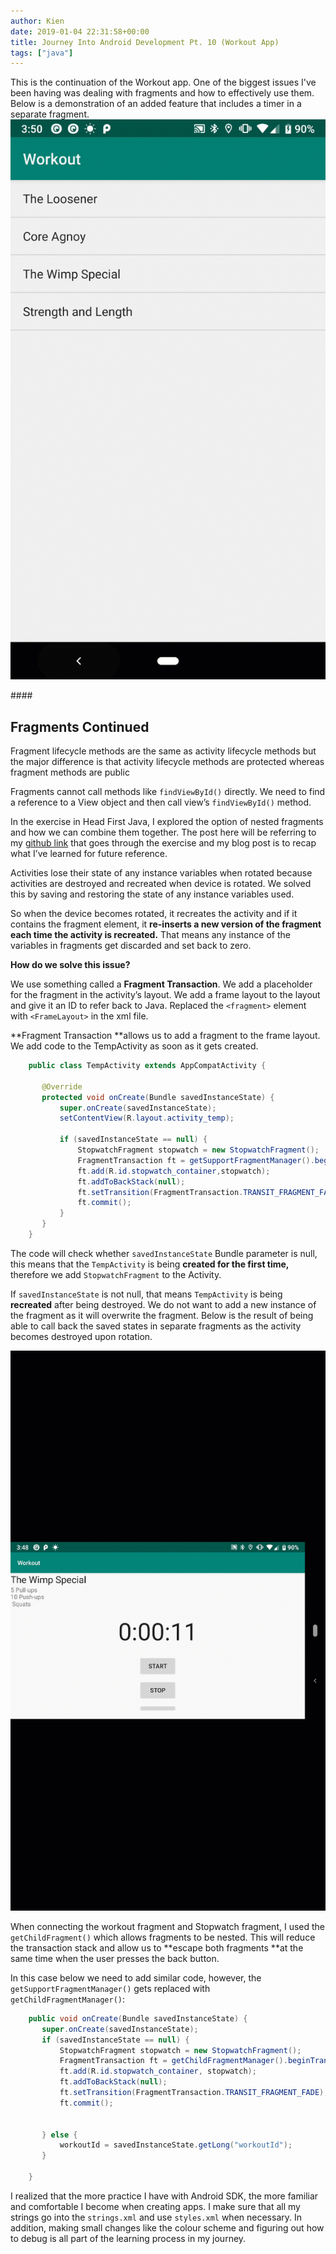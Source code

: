 ```yaml
---
author: Kien
date: 2019-01-04 22:31:58+00:00
title: Journey Into Android Development Pt. 10 (Workout App)
tags: ["java"]
---
```


This is the continuation of the Workout app. One of the biggest issues I've been having was dealing with fragments and how to effectively use them. Below is a demonstration of an added feature that includes a timer in a separate fragment. ![](./stopwatch.gif)

####<h2> Fragments Continued </h2>

Fragment lifecycle methods are the same as activity lifecycle methods but the major difference is that activity lifecycle methods are protected whereas fragment methods are public

Fragments cannot call methods like `findViewById()` directly. We need to find a reference to a View object and then call view’s `findViewById()` method.

In the exercise in Head First Java, I explored the option of nested fragments and how we can combine them together. The post here will be referring to my [github link](https://github.com/kxdang/Android-Development/tree/master/Workout-App) that goes through the exercise and my blog post is to recap what I’ve learned for future reference.

Activities lose their state of any instance variables when rotated because activities are destroyed and recreated when device is rotated. We solved this by saving and restoring the state of any instance variables used.

So when the device becomes rotated, it recreates the activity and if it contains the fragment element, it **re-inserts a new version of the fragment each time the activity is recreated.** That means any instance of the variables in fragments get discarded and set back to zero.

**How do we solve this issue?**

We use something called a **Fragment Transaction**. We add a placeholder for the fragment in the activity’s layout. We add a frame layout to the layout and give it an ID to refer back to Java. Replaced the `<fragment>` element with `<FrameLayout>` in the xml file.

**Fragment Transaction **allows us to add a fragment to the frame layout. We add code to the TempActivity as soon as it gets created.

```java
    public class TempActivity extends AppCompatActivity {

       @Override
       protected void onCreate(Bundle savedInstanceState) {
           super.onCreate(savedInstanceState);
           setContentView(R.layout.activity_temp);

           if (savedInstanceState == null) {
               StopwatchFragment stopwatch = new StopwatchFragment();
               FragmentTransaction ft = getSupportFragmentManager().beginTransaction();
               ft.add(R.id.stopwatch_container,stopwatch);
               ft.addToBackStack(null);
               ft.setTransition(FragmentTransaction.TRANSIT_FRAGMENT_FADE);
               ft.commit();
           }
       }
    }
```

The code will check whether `savedInstanceState` Bundle parameter is null, this means that the `TempActivity` is being **created for the first time,** therefore we add `StopwatchFragment` to the Activity.

If `savedInstanceState` is not null, that means `TempActivity` is being **recreated** after being destroyed. We do not want to add a new instance of the fragment as it will overwrite the fragment. Below is the result of being able to call back the saved states in separate fragments as the activity becomes destroyed upon rotation.

![](./rotation.gif)

When connecting the workout fragment and Stopwatch fragment, I used the `getChildFragment()` which allows fragments to be nested. This will reduce the transaction stack and allow us to **escape both fragments **at the same time when the user presses the back button.

In this case below we need to add similar code, however, the `getSupportFragmentManager()` gets replaced with `getChildFragmentManager()`:

```java
    public void onCreate(Bundle savedInstanceState) {
       super.onCreate(savedInstanceState);
       if (savedInstanceState == null) {
           StopwatchFragment stopwatch = new StopwatchFragment();
           FragmentTransaction ft = getChildFragmentManager().beginTransaction();
           ft.add(R.id.stopwatch_container, stopwatch);
           ft.addToBackStack(null);
           ft.setTransition(FragmentTransaction.TRANSIT_FRAGMENT_FADE);
           ft.commit();


       } else {
           workoutId = savedInstanceState.getLong("workoutId");
       }

    }

```

I realized that the more practice I have with Android SDK, the more familiar and comfortable I become when creating apps. I make sure that all my strings go into the `strings.xml` and use `styles.xml` when necessary. In addition, making small changes like the colour scheme and figuring out how to debug is all part of the learning process in my journey.
